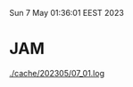 Sun  7 May 01:36:01 EEST 2023
# JAM
<a href='./cache/202305/07_01.log'>./cache/202305/07_01.log</a>
